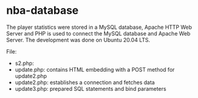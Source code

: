 # nba-database
The player statistics were stored in a MySQL database, Apache HTTP Web Server and PHP is used to connect the MySQL database and Apache Web Server. The development was done on Ubuntu 20.04 LTS.

File:
* s2.php: 
* update.php: contains HTML embedding with a POST method for update2.php
* update2.php: establishes a connection and fetches data
* update3.php: prepared SQL statements and bind parameters

